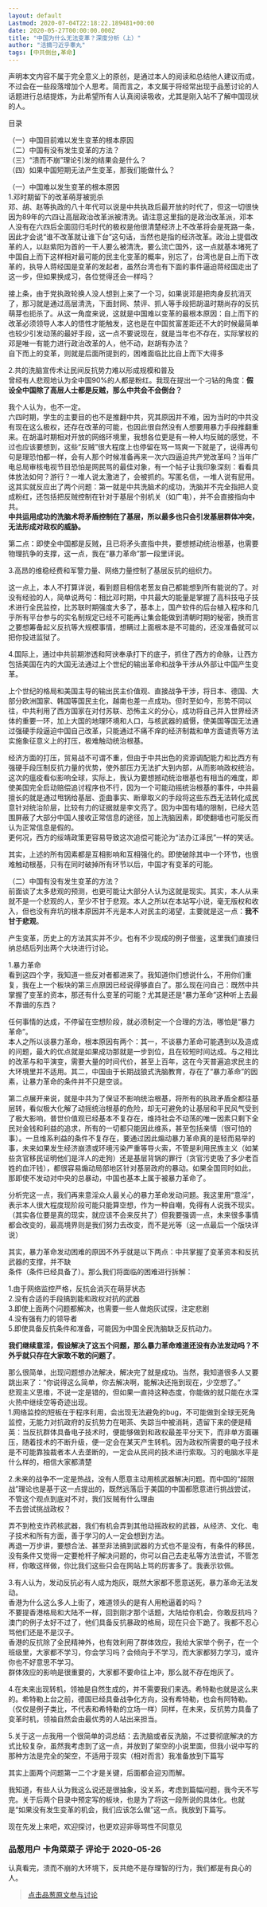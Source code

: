 ```yaml
---
layout: default
Lastmod: 2020-07-04T22:18:22.189481+00:00
date: 2020-05-27T00:00:00.000Z
title: "中国为什么无法变革？深度分析（上）"
author: "活摘刁近乎睾丸"
tags: [中共倒台,革命]
---
```


声明本文内容不属于完全意义上的原创，是通过本人的阅读和总结他人建议而成，不过会在一些段落增加个人思考。简而言之，本文属于将经常出现于品葱讨论的人话题进行总结提炼，为此希望所有人认真阅读吸收，尤其是刚入站不了解中国现状的人。  
  
目录  
  
（一）中国目前难以发生变革的根本原因  
（二）中国有没有发生变革的方法？  
（三）“溃而不崩”理论引发的结果会是什么？  
（四）如果中国短期无法产生变革，那我们能做什么？  
  
（一）中国难以发生变革的根本原因  
1.邓时期留下的改革萌芽被扼杀  
邓、胡、赵等执政的八十年代可以说是中共执政后最开放的时代了，但这一切很快因为89年的六四让高层政治改革派被清洗。请注意这里指的是政治改革派，邓本人没有在六四后全面回归毛时代的极权是他很清楚经济上不改革将会是死路一条，因此才会说“谁不改革就让谁下台”这句话，当然也是指的经济改革。政治上提倡改革的人，以赵紫阳为首的一干人要么被清洗，要么流亡国外，这一点就基本堵死了中国自上而下这样相对最可能的民主化变革的概率，别忘了，台湾也是自上而下改革的，执导人蒋经国是变革的发起者，虽然台湾也有下面的事件逼迫蒋经国走出了这一步，但如果换成习，各位觉得还会一样吗？  
  
接上条，由于党执政轮换人没人想到上来了一个习，如果说邓是把肉身反抗消灭了，那习就是通过高层清洗，下面封网、禁评、抓人等手段把胡温时期尚存的反抗萌芽也扼杀了。从这一角度来说，这就是中国难以变革的最根本原因：自上而下的改革必须领导人本人的悟性才能触发，这也是在中国贫富差距还不大的时候最简单也较少引发动荡的最好手段，这一点不要说现在，就是当年也不存在，实际掌权的邓是唯一有能力进行政治改革的人，他不动，赵胡有办法？  
自下而上的变革，则就是后面所提到的，困难面临比比自上而下大得多  
  
2.共的洗脑宣传术让民间反抗势力难以形成规模和普及  
曾经有人悲观地认为全中国90%的人都是粉红。我现在提出一个刁钻的角度：**假设全中国除了高层人士都是反贼，那么中共会不会倒台？**  
  
我个人认为，也不一定。  
六四时期，学生的主要目的也不是推翻中共，究其原因并不难，因为当时的中共没有现在这么极权，还存在改革的可能，也因此很自然没有人想要用暴力手段推翻重来。在胡温时期相对开放的网络环境里，我想各位更是有一种人均反贼的感觉，不过也应该要想到，这些“反贼”很大程度上也停留在骂一骂爽一下就是了，说得再句句是理恐怕都一样，会有人那个时候准备再来一次六四逼迫共产党改革吗？当年广电总局审核电视节目恐怕是网民骂的最佳对象，有一个帖子让我印象深刻：看看具体放法如何？游行？一堆人说太激进了，会被抓的。写匿名信，一堆人说有屁用。  
这其实就反应出了两个问题：第一就是中共洗脑术的成功，洗脑并不完全指把人变成粉红，还包括把反贼控制在针对于基层个别机关（如广电），并不会直接指向中共。  
**中共运用成功的洗脑术将矛盾控制在了基层，所以最多也只会引发基层群体冲突，无法形成对政权的威胁。**  
  
第二点：即使全中国都是反贼，且已将矛头直指中共，要想撼动统治根基，也需要物理抗争的支撑，这一点，我在“暴力革命”那一段里详说。  
  
  
3.高昂的维稳经费和军警力量、网络力量控制了基层反抗的组织力。  
  
这一点上，本人不打算详说，看到题目相信老葱友自己都能想到所有能说的了。对没有经验的人，简单说两句：相比邓时期，中共最大的能量是掌握了高科技电子技术进行全民监控，比苏联时期强度大多了，基本上，国产软件的后台植入程序和几乎所有平台参与的实名制规定已经不可能再让集会能做到清朝时期的秘密，换而言之要想筹备起义反抗等大规模事情，想瞒过上面根本是不可能的，还没准备就可以把你投进监狱了。  
  
4.国际上，通过中共前期渗透和阿谀奉承打下的底子，抓住了西方的命脉，让西方包括美国在内的大国无法通过上个世纪的输出革命和战争干涉从外部让中国产生变革。  
  
上个世纪的格局和美国主导的输出民主价值观、直接战争干涉，将日本、德国、大部分欧洲国家、韩国等国民主化，越南也差一点成功。但时至如今，形势不同以往，中共利用了西方国家在对付苏联、恐怖主义的分心，成功将自己并入世界经济体的重要一环，加上大国的地理环境和人口，与核武器的威慑，使美国等国无法通过强硬手段逼迫中国自己改革，只能通过不痛不痒的经济制裁和单方面谴责等方法实施象征意义上的打压，极难触动统治根基。  
  
经济方面的打压，贸易战不可谓不重，但由于中共出色的资源调配能力和比西方有强硬手段压制反抗力量的优势，使外部压力无法扩大到内部，从而影响政权统治。这次的瘟疫看似影响全球，实际上，我认为要想撼动统治根基也有相当的难度，即使美国完全启动赔偿追讨程序也不行，因为一个可能动摇统治根基的事件，中共最擅长的就是通过甩锅给基层、歪曲事实、断章取义的手段将这些东西无法转化成民意针对统治阶层，比较有力的证据就是李文亮了。因为中国有墙的限制，已经大范围屏蔽了大部分中国人接收正常信息的途径，加上洗脑因素，即使翻墙也可能反而认为正常信息是假的。  
更何况，西方的绥靖政策更容易导致这次追偿可能沦为“法办江泽民”一样的笑话。  
  
  
其实，上述的所有因素都是互相影响和互相强化的。即使破除其中一个环节，也很难触动根基，只有在同时破掉所有环节以后，中国才有变革的可能。  
  
  
（二）中国有没有发生变革的方法？  
前面谈了太多悲观的预测，也更可能让大部分人认为这就是现实。其实，本人从来就不是一个悲观的人，至少不甘于悲观。本人之所以在本站写小说，毫无版权和收入，但也没有弃坑的根本原因并不光是本人对民主的渴望，主要就是这一点：**我不甘于悲观**。  
  
产生变革，历史上的方法其实并不少。也有不少现成的例子借鉴，这里我们直接归纳总结后列出两个大块进行讨论。  
  
1.暴力革命  
看到这四个字，我知道一些反对者都进来了。我知道你们想说什么，不用你们重复，我在上一个板块的第三点原因已经说得够直白了。那么现在问自己：既然中共掌握了变革的资本，那还有什么变革的可能？尤其是还是“暴力革命”这种听上去最不靠谱的东西？  
  
任何事情的达成，不停留在空想阶段，就必须制定一个合理的方法，哪怕是“暴力革命”。  
本人之所以谈暴力革命，根本原因有两个：其一，不谈暴力革命可能遇到以及造成的问题，最大的优点就是如果成功那就是一步到位，且在较短时间达成。与之相比的改革与和平演变，需要大量的时间代价，甚至上百年，这在今天普遍追求民主的大环境里并不适用。其二，中国由于长期战狼式洗脑教育，存在了“暴力革命”的因素，让暴力革命的条件并不只是空谈。  
  
第二点展开来说，就是中共为了保证不影响统治根基，将所有的执政矛盾全都往基层转，看似极大化解了动摇统治根基的危险，却无可避免的让基层和平民风气受到了极大影响，普世价值观已经基本不复存在，维持社会不动荡的唯一因素只剩下全民对金钱和利益的追求，所有的一切都只能因此维系，甚至包括亲情（很可怕的事）。一旦维系利益的条件不复存在，要通过因此煽动暴力革命真的是轻而易举的事，未来如果发生经济崩溃或环境污染严重等导火索，不管是利用民族主义（如某些贪官移民证明他们是洋人的走狗）还是基层背锅的罪行（贪官污吏吸了多少老百姓的血汗钱），都很容易煽动局部地区针对基层政府的暴动。如果全国同时如此，那即使不发动对中央的总暴动，中国也基本上属于被暴力革命了。  
  
分析完这一点，我们再来意淫众人最关心的暴力革命发动问题。我这里用“意淫”，表示本人很大程度现阶段可能只能算空想，作为一种自嘲，免得有人说我不现实。（其实各位要是真的现实，就应该不会来反共了）但我要强调一点，未来很多事情都会改变的，最高境界则是我们努力去改变，而不是光等（这一点最后一个版块详说）  
  
其实，暴力革命发动困难的原因不外乎就是以下两点：中共掌握了变革资本和反抗武器的支撑，并不缺  
条件（条件已经具备了）。那么我们将面临的困难进行拆解：  
  
1.由于网络监控严格，反抗会消灭在萌芽状态  
2.没有合适的手段搞到能和政权对抗的武器  
3.即使上面两个问题都解决，也需要一些人做炮灰试探，注定悲剧  
4.没有强有力的领导者  
5.即使具备反抗条件和准备，可能因为中国全民洗脑缺乏反抗动力。  
  
**我们继续意淫，假设解决了这五个问题，那么暴力革命难道还没有办法发动吗？不外乎就只存在大家敢不敢的问题了**。  
  
那么很简单，出现问题想办法解决，解决完了就是成功。当然，我知道很多人又要跳出来了：“你说得这么简单，你去解决啊，能解决还拖到现在，少空想了。”  
悲观主义思维，不说一定是错的，但如果一直持这种态度，你能做的就只能在水深火热中继续空等奇迹出现。  
1.网络监控的短板在于程序利用，会出现无法避免的bug，不可能做到全球无死角监控，无能力对抗政府的反抗势力在喝茶、失踪当中被消耗，遗留下来的便是精英：当反抗群体具备电子技术时，便能够做到和政权最差平分天下，而非单方面碾压，随着技术的不断升级，便一定会在某天产生转机。因为政权所需要的电子技术是不可能靠独裁者本人去垄断的，一定会从民间的技术进行索取。习的电脑水平是什么样的，相信大家都清楚  
  
2.未来的战争不一定是热战，没有人愿意主动用核武器解决问题。而中国的“超限战”理论也是基于这一点提出的，既然远落后于美国的中国都愿意进行挑战尝试，不管这个观点到底对不对，我们反贼有什么理由  
不去尝试挑战政权？  
  
弄不到枪支炸药核武器，我们有机会弄到其他动摇政权的武器，从经济、文化、电子技术和所有方面，善于学习的人一定会想到方法。  
再退一万步讲，要想合法、甚至非法搞到武器的方式也不是没有，有条件的移民，没有条件又觉得一定要枪杆子解决问题的，你可以自己去走私等方法尝试，不管怎样，你敢这样做，你比我们这些只会在网站上骂的厉害多了。我表示钦佩。  
  
3.有人认为，发动反抗必有人成为炮灰，既然大家都不愿意送死，暴力革命无法发动。  
香港为什么这么多人上街了，难道领头的是有人用枪逼着的吗？  
不要提香港格局和大陆不一样，回到刚才那个话题，大陆给你机会，你敢反抗吗？  
澳门的例子太好不过了，他们具备反抗暴政的格局，现在只会下跪了。我都不忍心骂他们还是不是汉子。  
香港的反抗除了全民精神外，也有效利用了群体效应，我给大家举个例子，在一个班级里，大家都不学习，你会学习吗？会倾向于不学习，而大家都努力学习，或许你也不好意思不学习。  
群体效应的影响是很重要的，大家都不要命往上冲，那么就不存在炮灰了。  
  
4.在未来出现转机，领袖是自然生成的，并不需要我们来选。希特勒也就是这么来的。希特勒上台之前，德国已经具备战争化方向，没有希特勒，也会有阿特勒。（仅仅是例子类比，不代表和希特勒的立场一样）同样，在未来，反抗势力具备了变革时机，领袖自然会由最优秀的人站出来担当。  
  
5.关于这一点我用一个很简单的词总结：去洗脑或者反洗脑，不过要彻底解决的方式比较复杂，虽然我考虑到了这一点，并放到了架空的小说里面，但我小说中写的那种方法是完全的架空，不适用于现实（相对而言）我准备放到下篇写  
  
其实上面两个问题第一二个才是关键，后面都会迎刃而解。  
  
我知道，有些人认为我这么说还是很抽象，没关系，考虑到篇幅问题，我今天不写完。关于后两个目录中预定写的板块，也是为了将这一段所说的具体化。也就是“如果没有发生变革的机会，我们应该怎么做”这一点。我放到下篇写。  
  
现在先发上来吧，欢迎探讨，也更欢迎非辱骂性不同意见

            
### 品葱用户 **卡角菜菜子** 评论于 2020-05-26
        
认真看完，溃而不崩的大环境下，反共绝不是存理智的行为，我们都是有良心的人。
        






> [点击品葱原文参与讨论](https://pincong.rocks/article/19470)

